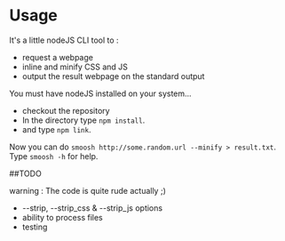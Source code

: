 
# Usage

It's a little nodeJS CLI tool to :
- request a webpage
- inline and minify CSS and JS
- output the result webpage on the standard output

You must have nodeJS installed on your system...

- checkout the repository
- In the directory type `npm install`.
- and type `npm link`.

Now you can do ``smoosh http://some.random.url --minify > result.txt``.
Type ``smoosh -h`` for help.

##TODO

warning : The code is quite rude actually ;)

- --strip, --strip_css & --strip_js options
- ability to process files
- testing